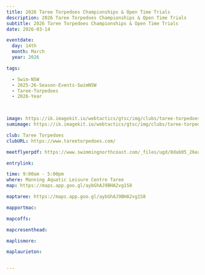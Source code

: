```yaml
---
title: 2026 Taree Torpedoes Championships & Open Time Trials
description: 2026 Taree Torpedoes Championships & Open Time Trials
subtitle: 2026 Taree Torpedoes Championships & Open Time Trials
date: 2026-03-14

eventdate:
  day: 14th
  month: March
  year: 2026

tags:

  - Swim-NSW
  - 2025-26-Season-Events-SwimNSW
  - Taree-Torpedoes
  - 2026-Year
 


image: https://ik.imagekit.io/webtactics/gtsc/img/clubs/taree-torpedoes-600x400.jpg
sumimage: https://ik.imagekit.io/webtactics/gtsc/img/clubs/taree-torpedoes-400x600.jpg

club: Taree Torpedoes
clubURL: https://www.tareetorpedoes.com/

meetflyerpdf: https://www.swimmingnorthcoast.com/_files/ugd/8dab05_26eabd1bd0ea4a69a414eafba2708ccf.pdf

entrylink: 

time: 9:00am - 5:00pm
where: Manning Aquatic Leisure Centre Taree
map: https://maps.app.goo.gl/aybGhAJ9BHA2vg1S8

maptaree: https://maps.app.goo.gl/aybGhAJ9BHA2vg1S8

mapportmac:

mapcoffs:

mapcresenthead:

maplismore: 

maplaurieton: 


---
```



